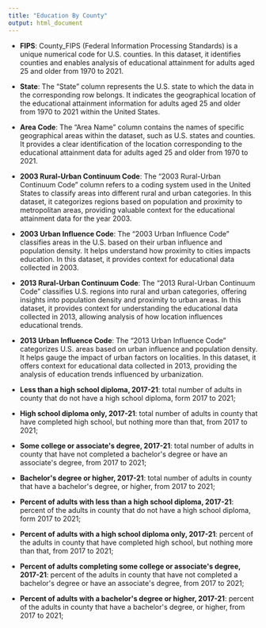 ```yaml
---
title: "Education By County"
output: html_document
---
```


- **FIPS**: County_FIPS (Federal Information Processing Standards) is a unique numerical code for U.S. counties. In this dataset, it identifies counties and enables analysis of educational attainment for adults aged 25 and older from 1970 to 2021.

- **State**: The “State” column represents the U.S. state to which the data in the corresponding row belongs. It indicates the geographical location of the educational attainment information for adults aged 25 and older from 1970 to 2021 within the United States.

- **Area Code**: The “Area Name” column contains the names of specific geographical areas within the dataset, such as U.S. states and counties. It provides a clear identification of the location corresponding to the educational attainment data for adults aged 25 and older from 1970 to 2021.

- **2003 Rural-Urban Continuum Code**: The “2003 Rural-Urban Continuum Code” column refers to a coding system used in the United States to classify areas into different rural and urban categories. In this dataset, it categorizes regions based on population and proximity to metropolitan areas, providing valuable context for the educational attainment data for the year 2003.

- **2003 Urban Influence Code**: The “2003 Urban Influence Code” classifies areas in the U.S. based on their urban influence and population density. It helps understand how proximity to cities impacts education. In this dataset, it provides context for educational data collected in 2003.

- **2013 Rural-Urban Continuum Code**: The “2013 Rural-Urban Continuum Code” classifies U.S. regions into rural and urban categories, offering insights into population density and proximity to urban areas. In this dataset, it provides context for understanding the educational data collected in 2013, allowing analysis of how location influences educational trends.

- **2013 Urban Influence Code**: The “2013 Urban Influence Code” categorizes U.S. areas based on urban influence and population density. It helps gauge the impact of urban factors on localities. In this dataset, it offers context for educational data collected in 2013, providing the analysis of education trends influenced by urbanization.

- **Less than a high school diploma, 2017-21**: total number of adults in county that do not have a high school diploma, form 2017 to 2021;

- **High school diploma only, 2017-21**: total number of adults in county that have completed high school, but nothing more than that, from 2017 to 2021;

- **Some college or associate's degree, 2017-21**: total number of adults in county that have not completed a bachelor's degree or have an associate's degree, from 2017 to 2021;

- **Bachelor's degree or higher, 2017-21**: total number of adults in county that have a bachelor's degree, or higher, from 2017 to 2021;

- **Percent of adults with less than a high school diploma, 2017-21**: percent of the adults in county that do not have a high school diploma, form 2017 to 2021;

- **Percent of adults with a high school diploma only, 2017-21**:  percent of the adults in county that have completed high school, but nothing more than that, from 2017 to 2021;

- **Percent of adults completing some college or associate's degree, 2017-21**: percent of the adults in county that have not completed a bachelor's degree or have an associate's degree, from 2017 to 2021;

- **Percent of adults with a bachelor's degree or higher, 2017-21**: percent of the adults in county that have a bachelor's degree, or higher, from 2017 to 2021;


